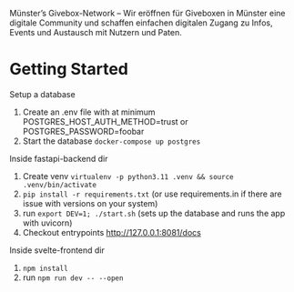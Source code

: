 Münster’s Givebox-Network – Wir eröffnen für Giveboxen in Münster eine digitale Community und schaffen einfachen digitalen Zugang zu Infos, Events und Austausch mit Nutzern und Paten.

# Getting Started

Setup a database
1. Create an .env file with at minimum POSTGRES_HOST_AUTH_METHOD=trust or POSTGRES_PASSWORD=foobar
2. Start the database `docker-compose up postgres`

Inside fastapi-backend dir
1. Create venv `virtualenv -p python3.11 .venv && source .venv/bin/activate`
2. `pip install -r requirements.txt` (or use requirements.in if there are issue with versions on your system)
3. run `export DEV=1; ./start.sh` (sets up the database and runs the app with uvicorn)
4. Checkout entrypoints http://127.0.0.1:8081/docs

Inside svelte-frontend dir
1. `npm install`
2. run `npm run dev -- --open`
